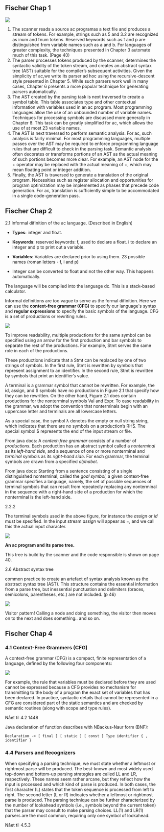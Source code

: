 ## Fischer Chap 1

![](.\img\17.png)

1. The scanner reads a source ac programas a text file and produces a stream of tokens. For example, strings such as 5 and 3.2 are recognized as inum and fnum tokens. Reserved keywords such as f and p are distinguished from variable names such as a and b. For languages of greater complexity, the techniques presented in Chapter 3 automate much of this task. (Page 40)
2. The parser processes tokens produced by the scanner, determines the syntactic validity of the token stream, and creates an abstract syntax tree (AST) suitable for the compiler’s subsequent activities. Given the simplicity of ac,we write its parser ad hoc using the recursive-descent style presented in Chapter 5. While such parsers work well in many cases, Chapter 6 presents a more popular technique for generating parsers automatically.
3. The AST created by the parsing task is next traversed to create a symbol table. This table associates type and other contextual information with variables used in an ac program. Most programming languages allow the use of an unbounded number of variable names. Techniques for processing symbols are discussed more generally in Chapter 8. This task can be greatly simplified for ac, which allows the use of at most 23 variable names.
4. The AST is next traversed to perform semantic analysis. For ac, such analysis is fairly minimal. For most programming languages, multiple passes over the AST may be required to enforce programming language rules that are difficult to check in the parsing task. Semantic analysis often decorates or transforms portions of an AST as the actual meaning of such portions becomes more clear. For example, an AST node for the + operator may be replaced with the actual meaning of +, which may
   mean floating point or integer addition.
5. Finally, the AST is traversed to generate a translation of the original program. Necessities such as register allocation and opportunities for program optimization may be implemented as phases that precede code generation. For ac, translation is sufficiently simple to be accommodated in a single code-generation pass.

## Fischer Chap 2

2.1 Informal difinition of the ac language. (Described in English)

- **Types**: integer and float. 

- **Keywords**: reserved keywords: f, used to declare a float. i to declare an integer and p to print out a variable.
- **Variables**: Variables are declared prior to using them. 23 possible names (roman letters - f, i and p)

- Integer can be converted to float and not the other way. This happens automatically.

The language will be compiled into the language dc. This is a stack-based calculator.

Informal definitions are too vague to serve as the formal difinition. Here we can use the **context-free grammar (CFG)** to specify our language's syntax and **regular expressions** to specify the basic symbols of the language. CFG is a set of productions or rewriting rules.

![](.\img\15.png)

To improve readability, multiple productions for the same symbol can be specified using an arrow for the first production and bar symbols to separate the rest of the productions. For example, Stmt serves the same role in each of the productions.

These productions indicate that a Stmt can be replaced by one of two strings of symbols. In the first rule, Stmt is rewritten by symbols that represent assignment to an identifier. In the second rule, Stmt is rewritten by symbols that print an identifier’s value.

A terminal is a grammar symbol that cannot be rewritten. For example, the id, assign, and $ symbols have no productions in Figure 2.1 that specify how they can be rewritten. On the other hand, Figure 2.1 does contain productions for the nonterminal symbols Val and Expr. To ease readability in the grammar, we adopt the convention that nonterminals begin with an uppercase letter and terminals are all lowercase letters.

As a special case, the symbol λ denotes the empty or null string string, which indicates that there are no symbols on a production’s RHS. The special symbol $ represents the end of the input stream or file.

From java docs: A *context-free grammar* consists of a number of *productions*. Each production has an abstract symbol called a *nonterminal* as its *left-hand side*, and a sequence of one or more nonterminal and *terminal* symbols as its *right-hand side*. For each grammar, the terminal symbols are drawn from a specified *alphabet*.

From java docs: Starting from a sentence consisting of a single distinguished nonterminal, called the *goal symbol*, a given context-free grammar specifies a language, namely, the set of possible sequences of terminal symbols that can result from repeatedly replacing any nonterminal in the sequence with a right-hand side of a production for which the nonterminal is the left-hand side.

2.2.2

The terminal symbols used in the above figure, for instance the *assign* or *id* must be specified. In the input stream *assign* will appear as =, and we call this the actual input character.

![](.\img\16.png)

**An ac program and its parse tree.**

This tree is build by the scanner and the code responsible is shown on page 40.

2.6 Abstract syntax tree

common practice to create an artefact of syntax analysis known as the abstract syntax tree (AST). This structure contains the essential information from a parse tree, but inessential punctuation and delimiters (braces, semicolons, parentheses, etc.) are not included. (p 46)

![](.\img\18.png)

Visitor pattern! Calling a node and doing something, the visitor then moves on to the next and does something.. and so on.



## Fischer Chap 4

### 4.1 Context-Free Grammers (CFG)

A context-free grammar (CFG) is a compact, finite representation of a language, defined by the following four components:

![](.\img\23.png)



For example, the rule that variables must be declared before they are used cannot be expressed because a CFG provides no mechanism for transmitting to the body of a program the exact set of variables that has been declared. In practice, syntactic details that cannot be represented in a CFG are considered part of the static semantics and are checked by semantic routines (along with scope and type rules).

Nået til 4.2 1448

Java declaration of function describes with NBackus-Naur form (BNF):

``Declaration -> [ final ] [ static ] [ const ] Type identifier { , identifier }``

### 4.4 Parsers and Recognizers

When specifying a parsing technique, we must state whether a leftmost or rightmost parse will be produced. The best-known and most widely used top-down and bottom-up parsing strategies are called LL and LR, respectively. These names seem rather arcane, but they reflect how the input is processed and which kind of parse is produced. In both cases, the first character (L) states that the token sequence is processed from left to right. The second letter (L or R) indicates whether a leftmost or rightmost parse is produced. The parsing technique can be further characterized by the number of lookahead symbols (i.e., symbols beyond the current token) that the parser may consult to make parsing choices. LL(1) and LR(1) parsers are the most common, requiring only one symbol of lookahead.

Nået til 4.5.3